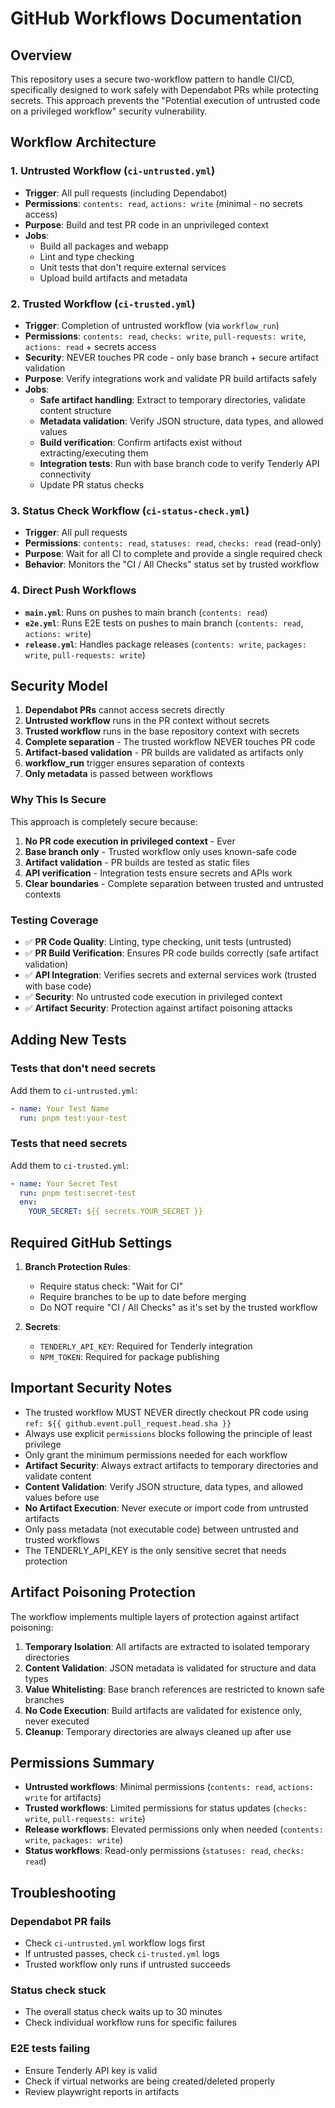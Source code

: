 # GitHub Workflows Documentation

## Overview

This repository uses a secure two-workflow pattern to handle CI/CD, specifically designed to work safely with Dependabot PRs while protecting secrets. This approach prevents the "Potential execution of untrusted code on a privileged workflow" security vulnerability.

## Workflow Architecture

### 1. Untrusted Workflow (`ci-untrusted.yml`)
- **Trigger**: All pull requests (including Dependabot)
- **Permissions**: `contents: read`, `actions: write` (minimal - no secrets access)
- **Purpose**: Build and test PR code in an unprivileged context
- **Jobs**:
  - Build all packages and webapp
  - Lint and type checking
  - Unit tests that don't require external services
  - Upload build artifacts and metadata

### 2. Trusted Workflow (`ci-trusted.yml`)
- **Trigger**: Completion of untrusted workflow (via `workflow_run`)
- **Permissions**: `contents: read`, `checks: write`, `pull-requests: write`, `actions: read` + secrets access
- **Security**: NEVER touches PR code - only base branch + secure artifact validation
- **Purpose**: Verify integrations work and validate PR build artifacts safely
- **Jobs**:
  - **Safe artifact handling**: Extract to temporary directories, validate content structure
  - **Metadata validation**: Verify JSON structure, data types, and allowed values
  - **Build verification**: Confirm artifacts exist without extracting/executing them
  - **Integration tests**: Run with base branch code to verify Tenderly API connectivity
  - Update PR status checks

### 3. Status Check Workflow (`ci-status-check.yml`)
- **Trigger**: All pull requests
- **Permissions**: `contents: read`, `statuses: read`, `checks: read` (read-only)
- **Purpose**: Wait for all CI to complete and provide a single required check
- **Behavior**: Monitors the "CI / All Checks" status set by trusted workflow

### 4. Direct Push Workflows
- **`main.yml`**: Runs on pushes to main branch (`contents: read`)
- **`e2e.yml`**: Runs E2E tests on pushes to main branch (`contents: read`, `actions: write`)
- **`release.yml`**: Handles package releases (`contents: write`, `packages: write`, `pull-requests: write`)

## Security Model

1. **Dependabot PRs** cannot access secrets directly
2. **Untrusted workflow** runs in the PR context without secrets
3. **Trusted workflow** runs in the base repository context with secrets
4. **Complete separation** - The trusted workflow NEVER touches PR code
5. **Artifact-based validation** - PR builds are validated as artifacts only
6. **workflow_run** trigger ensures separation of contexts
7. **Only metadata** is passed between workflows

### Why This Is Secure

This approach is completely secure because:
1. **No PR code execution in privileged context** - Ever
2. **Base branch only** - Trusted workflow only uses known-safe code
3. **Artifact validation** - PR builds are tested as static files
4. **API verification** - Integration tests ensure secrets and APIs work
5. **Clear boundaries** - Complete separation between trusted and untrusted contexts

### Testing Coverage

- ✅ **PR Code Quality**: Linting, type checking, unit tests (untrusted)
- ✅ **PR Build Verification**: Ensures PR code builds correctly (safe artifact validation)
- ✅ **API Integration**: Verifies secrets and external services work (trusted with base code)
- ✅ **Security**: No untrusted code execution in privileged context
- ✅ **Artifact Security**: Protection against artifact poisoning attacks

## Adding New Tests

### Tests that don't need secrets
Add them to `ci-untrusted.yml`:
```yaml
- name: Your Test Name
  run: pnpm test:your-test
```

### Tests that need secrets
Add them to `ci-trusted.yml`:
```yaml
- name: Your Secret Test
  run: pnpm test:secret-test
  env:
    YOUR_SECRET: ${{ secrets.YOUR_SECRET }}
```

## Required GitHub Settings

1. **Branch Protection Rules**:
   - Require status check: "Wait for CI"
   - Require branches to be up to date before merging
   - Do NOT require "CI / All Checks" as it's set by the trusted workflow

2. **Secrets**:
   - `TENDERLY_API_KEY`: Required for Tenderly integration
   - `NPM_TOKEN`: Required for package publishing

## Important Security Notes

- The trusted workflow MUST NEVER directly checkout PR code using `ref: ${{ github.event.pull_request.head.sha }}`
- Always use explicit `permissions` blocks following the principle of least privilege
- Only grant the minimum permissions needed for each workflow
- **Artifact Security**: Always extract artifacts to temporary directories and validate content
- **Content Validation**: Verify JSON structure, data types, and allowed values before use
- **No Artifact Execution**: Never execute or import code from untrusted artifacts
- Only pass metadata (not executable code) between untrusted and trusted workflows
- The TENDERLY_API_KEY is the only sensitive secret that needs protection

## Artifact Poisoning Protection

The workflow implements multiple layers of protection against artifact poisoning:

1. **Temporary Isolation**: All artifacts are extracted to isolated temporary directories
2. **Content Validation**: JSON metadata is validated for structure and data types
3. **Value Whitelisting**: Base branch references are restricted to known safe branches
4. **No Code Execution**: Build artifacts are validated for existence only, never executed
5. **Cleanup**: Temporary directories are always cleaned up after use

## Permissions Summary

- **Untrusted workflows**: Minimal permissions (`contents: read`, `actions: write` for artifacts)
- **Trusted workflows**: Limited permissions for status updates (`checks: write`, `pull-requests: write`)
- **Release workflows**: Elevated permissions only when needed (`contents: write`, `packages: write`)
- **Status workflows**: Read-only permissions (`statuses: read`, `checks: read`)

## Troubleshooting

### Dependabot PR fails
- Check `ci-untrusted.yml` workflow logs first
- If untrusted passes, check `ci-trusted.yml` logs
- Trusted workflow only runs if untrusted succeeds

### Status check stuck
- The overall status check waits up to 30 minutes
- Check individual workflow runs for specific failures

### E2E tests failing
- Ensure Tenderly API key is valid
- Check if virtual networks are being created/deleted properly
- Review playwright reports in artifacts